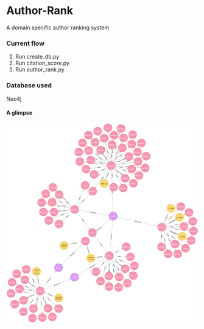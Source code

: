 # Author-Rank
A domain specific author ranking system


### Current flow

1. Run create_db.py
2. Run citation_score.py
3. Run author_rank.py

### Database used
Neo4j

#### A glimpse

![Image1](https://github.com/TrigonaMinima/Author-Rank/blob/master/images/graph.png)
